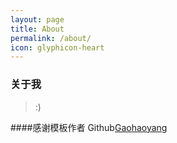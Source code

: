 ```yaml
---
layout: page
title: About
permalink: /about/
icon: glyphicon-heart
---
```


### 关于我

> :)


####感谢模板作者
Github[Gaohaoyang](https://github.com/Gaohaoyang/gaohaoyang.github.io)